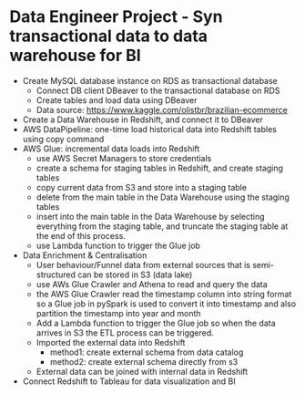 # Data Engineer Project - Syn transactional data to data warehouse for BI
- Create MySQL database instance on RDS as transactional database<br>
  - Connect DB client DBeaver to the transactional database on RDS<br>
  - Create tables and load data using DBeaver<br>
  - Data source: https://www.kaggle.com/olistbr/brazilian-ecommerce<br>
- Create a Data Warehouse in Redshift, and connect it to DBeaver<br>
- AWS DataPipeline: one-time load historical data into Redshift tables using copy command<br>
- AWS Glue: incremental data loads into Redshift <br>
  - use AWS Secret Managers to store credentials<br>
  - create a schema for staging tables in Redshift, and create staging tables<br>
  - copy current data from S3 and store into a staging table<br>
  - delete from the main table in the Data Warehouse using the staging tables<br>
  - insert into the main table in the Data Warehouse by selecting everything from the staging table, and truncate the staging table at the end of this process.<br>
  - use Lambda function to trigger the Glue job<br>
- Data Enrichment & Centralisation
   - User behaviour/Funnel data from external sources that is semi-structured can be stored in S3 (data lake)
   - use AWs Glue Crawler and Athena to read and query the data
   - the AWS Glue Crawler read the timestamp  column into string format so a Glue job in pySpark is used to convert it into timestamp and also partition the timestamp into year and month
   - Add a Lambda function to trigger the Glue job so when the data arrives in S3 the ETL process can be triggered.
   - Imported the external data into Redshift
      - method1: create external schema from data catalog
      - method2: create external schema directly from s3
   - External data can be joined with internal data in Redshift
- Connect Redshift to Tableau for data visualization and BI
  
